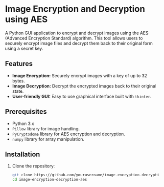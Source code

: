 # Image Encryption and Decryption using AES

A Python GUI application to encrypt and decrypt images using the AES (Advanced Encryption Standard) algorithm. This tool allows users to securely encrypt image files and decrypt them back to their original form using a secret key.

## Features

- **Image Encryption:** Securely encrypt images with a key of up to 32 bytes.
- **Image Decryption:** Decrypt the encrypted images back to their original state.
- **User-friendly GUI:** Easy to use graphical interface built with `tkinter`.

## Prerequisites

- Python 3.x
- `Pillow` library for image handling.
- `PyCryptodome` library for AES encryption and decryption.
- `numpy` library for array manipulation.

## Installation

1. Clone the repository:

   ```bash
   git clone https://github.com/yourusername/image-encryption-decryption-aes.git
   cd image-encryption-decryption-aes
